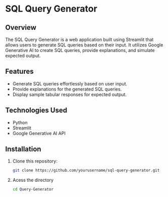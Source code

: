 # SQL Query Generator

## Overview

The SQL Query Generator is a web application built using Streamlit that allows users to generate SQL queries based on their input. It utilizes Google Generative AI to create SQL queries, provide explanations, and simulate expected output.

## Features

- Generate SQL queries effortlessly based on user input.
- Provide explanations for the generated SQL queries.
- Display sample tabular responses for expected output.

## Technologies Used

- Python
- Streamlit
- Google Generative AI API

## Installation

1. Clone this repository:
   ```bash
   git clone https://github.com/yourusername/sql-query-generator.git
   ```
2. Acess the directory
   ```bash
   cd Query-Generator
   ```
